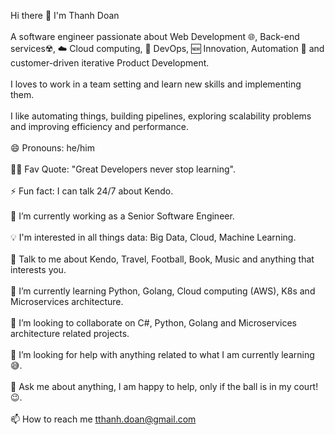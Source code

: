Hi there 👋 I'm Thanh Doan
<br/><br/>
A software engineer passionate about Web Development 🌐, Back-end services☢️, ☁️ Cloud computing, 🚀 DevOps, 🆕 Innovation, Automation 🤖 and customer-driven iterative Product Development. 
<br/><br/>
I loves to work in a team setting and learn new skills and implementing them. 
<br/><br/>
I like automating things, building pipelines, exploring scalability problems and improving efficiency and performance. 
<br/><br/>
😄 Pronouns: he/him
<br/><br/>
💪🏼 Fav Quote: "Great Developers never stop learning".
<br/><br/>
⚡ Fun fact: I can talk 24/7 about Kendo.
<br/><br/>
🔭 I’m currently working as a Senior Software Engineer.
<br/><br/>
💡 I'm interested in all things data: Big Data, Cloud, Machine Learning.
<br/><br/>
💬 Talk to me about Kendo, Travel, Football, Book, Music and anything that interests you.
<br/><br/>
🌱 I’m currently learning Python, Golang, Cloud computing (AWS), K8s and Microservices architecture.
<br/><br/>
👯 I’m looking to collaborate on C#, Python, Golang and Microservices architecture related projects.
<br/><br/>
🤔 I’m looking for help with anything related to what I am currently learning 😅.
<br/><br/>
💬 Ask me about anything, I am happy to help, only if the ball is in my court!😉.
<br/><br/>
📫 How to reach me tthanh.doan@gmail.com
